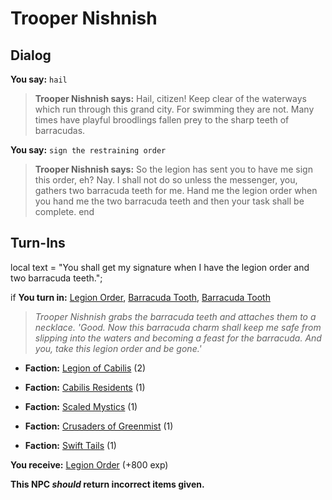 # Trooper Nishnish
## Dialog

**You say:** `hail`



>**Trooper Nishnish says:** Hail, citizen! Keep clear of the waterways which run through this grand city. For swimming they are not. Many times have playful broodlings fallen prey to the sharp teeth of barracudas.

**You say:** `sign the restraining order`



>**Trooper Nishnish says:** So the legion has sent you to have me sign this order, eh? Nay. I shall not do so unless the messenger, you, gathers two barracuda teeth for me. Hand me the legion order when you hand me the two barracuda teeth and then your task shall be complete.
end

## Turn-Ins



local text = "You shall get my signature when I have the legion order and two barracuda teeth.";



if **You turn in:** [Legion Order](/item/18244), [Barracuda Tooth](/item/12465), [Barracuda Tooth](/item/12465)


>*Trooper Nishnish grabs the barracuda teeth and attaches them to a necklace. 'Good. Now this barracuda charm shall keep me safe from slipping into the waters and becoming a feast for the barracuda. And you, take this legion order and be gone.'*





* __Faction:__ [Legion of Cabilis](/faction/441) (2)



* __Faction:__ [Cabilis Residents](/faction/440) (1)




* __Faction:__ [Scaled Mystics](/faction/445) (1)



* __Faction:__ [Crusaders of Greenmist](/faction/442) (1)




* __Faction:__ [Swift Tails](/faction/444) (1)



 **You receive:**  [Legion Order](/item/18245) (+800 exp)


**This NPC *should* return incorrect items given.**
